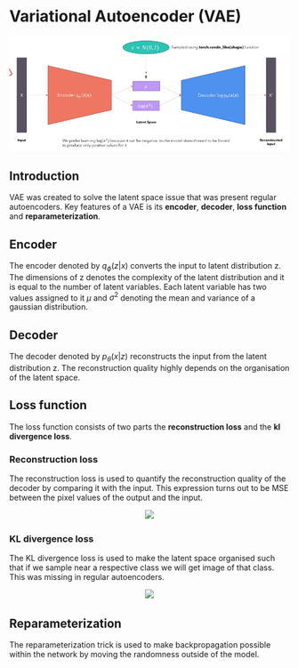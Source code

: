 # Variational Autoencoder (VAE)

<p align="center">
<img src="VAE-Arch.png" alt="Alt text" width="700"/>
</p>

## Introduction
VAE was created to solve the latent space issue that was present regular autoencoders. Key features of a VAE is its **encoder**, **decoder**, **loss function** and **reparameterization**.

## Encoder 
The encoder denoted by $q_\phi(z|x)$ converts the input to latent distribution z. The dimensions of z denotes the complexity of the latent distribution and it is equal to the number of latent variables. Each latent variable has two values assigned to it $\mu$ and $\sigma^2$ denoting the mean and variance of a gaussian distribution.

## Decoder 
The decoder denoted by $p_\theta(x|z)$ reconstructs the input from the latent distribution z. The reconstruction quality highly depends on the organisation of the latent space.

## Loss function
The loss function consists of two parts the **reconstruction loss** and the **kl divergence loss**.

### Reconstruction loss
The reconstruction loss is used to quantify the reconstruction quality of the decoder by comparing it with the input. This expression turns out to be MSE between the pixel values of the output and the input.

<p align="center">
<img src="https://latex.codecogs.com/svg.latex?\mathcal{L}_{\text{recon}}%20=%20-\mathbb{E}_{q_\phi(z|x)}[\log%20p_\theta(x|z)]" />
</p>

### KL divergence loss
The KL divergence loss is used to make the latent space organised such that if we sample near a respective class we will get image of that class. This was missing in regular autoencoders.

<p align="center">
<img src="https://latex.codecogs.com/svg.latex?\mathcal{L}_{\text{KL}}%20=%20\text{KL}(q_\phi(z|x)||p(z))%20=%20\frac{1}{2}\sum_{j=1}^J(\sigma_j^2%20+%20\mu_j^2%20-%20\log(\sigma_j^2)%20-%201)" />
</p>

## Reparameterization 
The reparameterization trick is used to make backpropagation possible within the network by moving the randomness outside of the model. 


